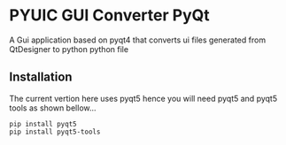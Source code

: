 # PYUIC GUI Converter PyQt
 A Gui application based on pyqt4 that converts ui files generated from QtDesigner to python python file
 
## Installation ##

The current vertion here uses pyqt5 hence you will need pyqt5 and pyqt5 tools as shown bellow...
```
pip install pyqt5
pip install pyqt5-tools
```
